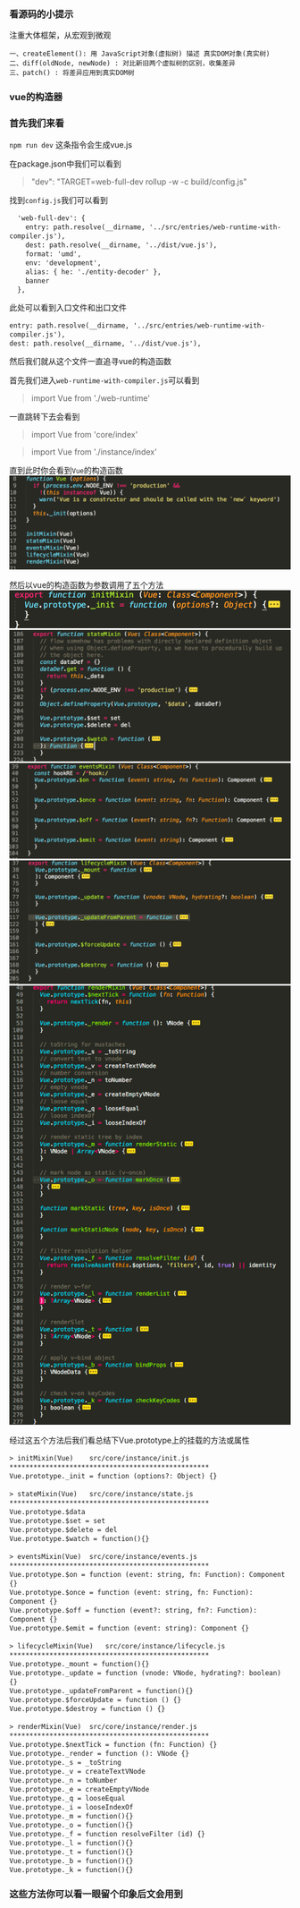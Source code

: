 ###  看源码的小提示

注重大体框架，从宏观到微观


```
一、createElement(): 用 JavaScript对象(虚拟树) 描述 真实DOM对象(真实树)
二、diff(oldNode, newNode) : 对比新旧两个虚拟树的区别，收集差异 
三、patch() : 将差异应用到真实DOM树
```

### vue的构造器

### 首先我们来看 

`npm run dev` 这条指令会生成vue.js

在package.json中我们可以看到
>"dev": "TARGET=web-full-dev rollup -w -c build/config.js"

找到`config.js`我们可以看到

	  'web-full-dev': {
	    entry: path.resolve(__dirname, '../src/entries/web-runtime-with-compiler.js'),
	    dest: path.resolve(__dirname, '../dist/vue.js'),
	    format: 'umd',
	    env: 'development',
	    alias: { he: './entity-decoder' },
	    banner
	  },


此处可以看到入口文件和出口文件

	entry: path.resolve(__dirname, '../src/entries/web-runtime-with-compiler.js'),
    dest: path.resolve(__dirname, '../dist/vue.js'),
    
 
然后我们就从这个文件一直追寻vue的构造函数

首先我们进入`web-runtime-with-compiler.js`可以看到
>import Vue from './web-runtime'


一直跳转下去会看到
>import Vue from 'core/index'


>import Vue from './instance/index'

直到此时你会看到`Vue`的构造函数
![](vue-images/Vue.png)

然后以vue的构造函数为参数调用了五个方法
![](vue-images/initMixin.png)
![](vue-images/stateMixin.png)
![](vue-images/eventsMixin.png)
![](vue-images/lifecycleMixin.png)
![](vue-images/renderMixin.png)

经过这五个方法后我们看总结下Vue.prototype上的挂载的方法或属性

	> initMixin(Vue)	src/core/instance/init.js 
	**************************************************
	Vue.prototype._init = function (options?: Object) {}
	
	> stateMixin(Vue)	src/core/instance/state.js 
	**************************************************
	Vue.prototype.$data
	Vue.prototype.$set = set
	Vue.prototype.$delete = del
	Vue.prototype.$watch = function(){}
	
	> eventsMixin(Vue)	src/core/instance/events.js 
	**************************************************
	Vue.prototype.$on = function (event: string, fn: Function): Component {}
	Vue.prototype.$once = function (event: string, fn: Function): Component {}
	Vue.prototype.$off = function (event?: string, fn?: Function): Component {}
	Vue.prototype.$emit = function (event: string): Component {}
	
	> lifecycleMixin(Vue)	src/core/instance/lifecycle.js 
	**************************************************
	Vue.prototype._mount = function(){}
	Vue.prototype._update = function (vnode: VNode, hydrating?: boolean) {}
	Vue.prototype._updateFromParent = function(){}
	Vue.prototype.$forceUpdate = function () {}
	Vue.prototype.$destroy = function () {}
	
	> renderMixin(Vue)	src/core/instance/render.js 
	**************************************************
	Vue.prototype.$nextTick = function (fn: Function) {}
	Vue.prototype._render = function (): VNode {}
	Vue.prototype._s = _toString
	Vue.prototype._v = createTextVNode
	Vue.prototype._n = toNumber
	Vue.prototype._e = createEmptyVNode
	Vue.prototype._q = looseEqual
	Vue.prototype._i = looseIndexOf
	Vue.prototype._m = function(){}
	Vue.prototype._o = function(){}
	Vue.prototype._f = function resolveFilter (id) {}
	Vue.prototype._l = function(){}
	Vue.prototype._t = function(){}
	Vue.prototype._b = function(){}
	Vue.prototype._k = function(){}

### 这些方法你可以看一眼留个印象后文会用到





